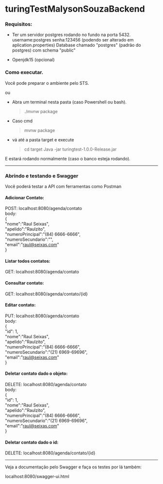 # turingTestMalysonSouzaBackend

### Requisitos:

* Ter um servidor postgres rodando no fundo na porta 5432.
username:postgres
senha:123456
(podendo ser alterado em aplication.properties)
Database chamado "postgres" (padrão do postgres) com schema "public"

* Openjdk15 (opcional)

### Como executar.

Você pode preparar o ambiente pelo STS.

ou

- Abra um terminal nesta pasta (caso Powershell ou bash).
  > ./mvnw package
- Caso cmd
  > mvnw package

- vá até a pasta target e execute
  > cd target
  > Java -jar turingtest-1.0.0-Release.jar

E estará rodando normalmente (caso o banco esteja rodando).

<hr>

### Abrindo e testando e Swagger

Você poderá testar a API com ferramentas como Postman

#### Adicionar Contato:
POST: localhost:8080/agenda/contato<br>
body:<br>
{<br>
    "nome":"Raul Seixas",<br>
    "apelido":"Raulzito",<br>
    "numeroPrincipal":"(84) 6666-6666",<br>
    "numeroSecundario":"",<br>
    "email":"raul@seixas.com"<br>
}

#### Listar todos contatos:
GET: localhost:8080/agenda/contato

#### Consultar contato:
GET: localhost:8080/agenda/contato/{id}

#### Editar contato:
PUT: localhost:8080/agenda/contato<br>
body:<br>
{<br>
    "id": 1,<br>
    "nome":"Raul Seixas",<br>
    "apelido":"Raulzito",<br>
    "numeroPrincipal":"(84) 6666-6666",<br>
    "numeroSecundario":"(21) 6969-69696",<br>
    "email":"raul@seixas.com"<br>
}

#### Deletar contato dado o objeto:
DELETE: localhost:8080/agenda/contato<br>
body:<br>
{<br>
    "id": 1,<br>
    "nome":"Raul Seixas",<br>
    "apelido":"Raulzito",<br>
    "numeroPrincipal":"(84) 6666-6666",<br>
    "numeroSecundario":"(21) 6969-69696",<br>
    "email":"raul@seixas.com"<br>
}

#### Deletar contato dado o id:
DELETE: localhost:8080/agenda/contato/{id}

<HR>

Veja a documentação pelo Swagger e faça os testes por lá também:

localhost:8080/swagger-ui.html


